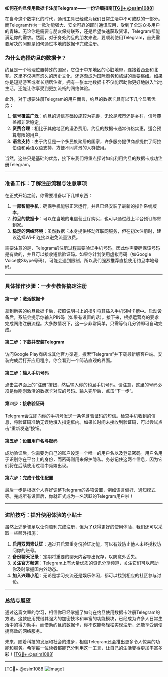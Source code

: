 **如何在约旦使用数据卡注册Telegram——一份详细指南[[TG💪+ @esim1088](https://t.me/s/esim1088)]**

在当今这个数字化的时代，通讯工具已经成为我们日常生活中不可或缺的一部分。而Telegram作为一款功能强大、安全可靠的即时通讯应用，受到了全球众多用户的青睐。无论你是需要与朋友保持联系，还是希望快速获取资讯，Telegram都能满足你的需求。然而，对于身处约旦的朋友来说，要顺利使用Telegram，首先需要解决的问题是如何通过本地的数据卡完成注册。

### **为什么选择约旦的数据卡？**

约旦是一个地理位置特殊的国家，它位于中东地区的心脏地带，连接着西亚和北非。这里不仅拥有悠久的历史文化，还逐渐成为国际商务和旅游的重要枢纽。如果你是短期游客或者长期居住者，拥有一张本地数据卡不仅能帮助你更好地融入当地生活，还能让你享受到更加流畅的网络体验。

此外，对于想要注册Telegram的用户而言，约旦的数据卡具有以下几个显著优势：

1. **信号覆盖广泛**：约旦的通信基础设施较为完善，无论是城市还是乡村，信号覆盖都非常稳定。
2. **资费合理**：相比于其他地区的漫游费用，约旦的数据卡通常价格实惠，适合预算有限的用户。
3. **语言支持**：由于约旦是一个多民族聚居的国家，许多服务提供商都提供了阿拉伯语和英语双语支持，方便不同背景的人群使用。

当然，这些只是基础的优势，接下来我们将重点探讨如何利用约旦的数据卡成功注册Telegram。

---

### **准备工作：了解注册流程与注意事项**

在正式开始之前，你需要准备以下几样东西：

1. **一部智能手机**：确保手机能够正常运行，并且已经安装了最新的操作系统版本。
2. **约旦的数据卡**：可以在当地的电信营业厅购买，也可以通过线上平台预订邮寄到家。
3. **稳定的网络环境**：虽然数据卡本身提供移动互联网服务，但在初次注册时，建议选择Wi-Fi连接以避免流量浪费。

需要注意的是，Telegram的注册过程需要验证手机号码，因此你需要确保该号码是有效的，并且可以接收短信验证码。如果你计划使用虚拟号码（如Google Voice或Skype号码），可能会遇到限制，所以我们强烈推荐直接使用约旦本地号码。

---

### **具体操作步骤：一步步教你搞定注册**

#### **第一步：激活数据卡**
拿到新买的约旦数据卡后，按照说明书上的指引将其插入手机SIM卡槽中。启动设备后，系统会提示你输入PIN码（如果有设置的话）。接下来，根据运营商的要求完成网络注册流程。大多数情况下，这一步非常简单，只需等待几分钟即可自动完成。

#### **第二步：下载并安装Telegram**
访问Google Play商店或其他官方渠道，搜索“Telegram”并下载最新版客户端。安装完成后打开应用程序，你会看到一个简洁直观的界面。

#### **第三步：输入手机号码**
点击主界面上的“注册”按钮，然后输入你的约旦手机号码。请注意，这里的号码必须是你刚刚激活的数据卡对应的号码。输入完毕后，点击“下一步”。

#### **第四步：接收验证码**
Telegram会立即向你的手机号发送一条包含验证码的短信。检查手机收到的信息，将验证码准确无误地填入指定框内。如果长时间未接收到验证码，可以尝试点击“重新发送”按钮。

#### **第五步：设置用户名与密码**
成功验证后，你需要为自己的账户设定一个唯一的用户名以及登录密码。用户名用于识别你在平台上的身份，而密码则用来保护隐私。务必记住这两个信息，因为它们将在后续使用过程中频繁出现。

#### **第六步：完成个性化配置**
最后一步是根据个人喜好调整Telegram的各项设置，例如语言偏好、通知模式等。完成所有设置后，你就正式成为一名活跃的Telegram用户啦！

---

### **进阶技巧：提升使用体验的小贴士**

虽然上述步骤足以让你顺利完成注册，但为了获得更好的使用体验，我们还可以采取一些额外措施：

1. **启用双因素认证**：通过开启双重身份验证功能，可以有效防止他人未经授权访问你的账号。
2. **备份聊天记录**：定期将重要的聊天内容导出保存，以防意外丢失。
3. **关注官方频道**：Telegram上有大量优质的资讯分享频道，关注它们可以帮助你及时掌握国内外动态。
4. **加入兴趣小组**：无论是学习交流还是娱乐休闲，都可以找到相应的社区参与讨论。

---

### **总结与展望**

通过这篇文章的学习，相信你已经掌握了如何在约旦使用数据卡注册Telegram的方法。这款应用凭借其强大的加密技术和丰富的功能模块，已经成为许多人日常生活中的得力助手。而借助约旦的数据卡，你不仅能够轻松实现注册，还能享受到便捷高效的网络服务。

未来，随着科技的发展和社会的进步，相信Telegram还会推出更多令人惊喜的功能和服务。希望每一位读者都能充分利用这一工具，让自己的生活变得更加丰富多彩！[[TG💪+ @esim1088](https://t.me/s/esim1088)]

---

[[TG💪+ @esim1088](https://t.me/s/esim1088) ![Image](https://i.postimg.cc/4NQfJmqS/Snipaste-2025-05-13-00-14-12.png)]
